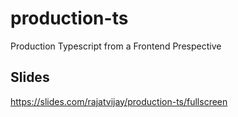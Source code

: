 # production-ts
Production Typescript from a Frontend Prespective

## Slides
https://slides.com/rajatvijay/production-ts/fullscreen
